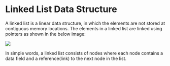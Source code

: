 # Linked List Data Structure

A linked list is a linear data structure, in which the elements are not stored at contiguous memory locations. The elements in a linked list are linked using pointers as shown in the below image:

![](https://media.geeksforgeeks.org/wp-content/cdn-uploads/gq/2013/03/Linkedlist.png)

In simple words, a linked list consists of nodes where each node contains a data field and a reference(link) to the next node in the list.